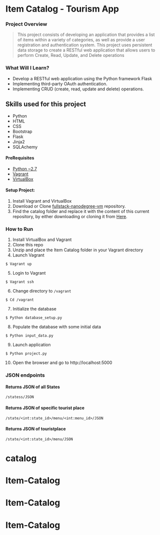 # Item Catalog - Tourism App
### Project Overview
> This project consists of developing an application that provides a list of items within a variety of categories, as well as provide a user registration and authentication system. This project uses persistent data storage to create a RESTful web application that allows users to perform Create, Read, Update, and Delete operations

### What Will I Learn?
  * Develop a RESTful web application using the Python framework Flask
  * Implementing third-party OAuth authentication.
  * Implementing CRUD (create, read, update and delete) operations.

## Skills used for this project
- Python
- HTML
- CSS
- Bootstrap
- Flask
- Jinja2
- SQLAchemy

#### PreRequisites
  * [Python ~2.7](https://www.python.org/)
  * [Vagrant](https://www.vagrantup.com/)
  * [VirtualBox](https://www.virtualbox.org/)
  
#### Setup Project:
  1. Install Vagrant and VirtualBox
  2. Download or Clone [fullstack-nanodegree-vm](https://github.com/udacity/fullstack-nanodegree-vm) repository.
  3. Find the catalog folder and replace it with the content of this current repository, by either downloading or cloning it from
  [Here](https://github.com/satheeshg/itemcatalog).

### How to Run
1. Install VirtualBox and Vagrant
2. Clone this repo
3. Unzip and place the Item Catalog folder in your Vagrant directory
4. Launch Vagrant
```
$ Vagrant up 
```
5. Login to Vagrant
```
$ Vagrant ssh
```
6. Change directory to `/vagrant`
```
$ Cd /vagrant
```
7. Initialize the database
```
$ Python database_setup.py
```
8. Populate the database with some initial data
```
$ Python input_data.py
```
9. Launch application
```
$ Python project.py
```
10. Open the browser and go to http://localhost:5000

### JSON endpoints
#### Returns JSON of all States

```
/statess/JSON
```
#### Returns JSON of specific tourist place

```
/state/<int:state_id>/menu/<int:menu_id>/JSON
```
#### Returns JSON of touristplace

```
/state/<int:state_id>/menu/JSON
```


# catalog
# Item-Catalog
# Item-Catalog
# Item-Catalog
